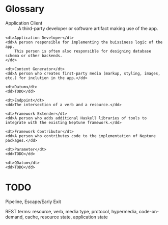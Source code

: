 Glossary
========

<dl>
	<dt>Application Client</dt>
	<dd>A third-party developer or software artifact making use of the app.</dd>
	
	<dt>Application Developer</dt>
	<dd>A person responsible for implementing the buissiness logic of the app.
        This person is often also responsible for designing database schema or other backends.
    </dd>

	<dt>Content Generator</dt>
	<dd>A person who creates first-party media (markup, styling, images, etc.) for inclution in the app.</dd>

    <dt>Datum</dt>
    <dd>TODO</dd>
	
	<dt>Endpoint</dt>
	<dd>The intersection of a verb and a resource.</dd>

	<dt>Framework Extender</dt>
	<dd>A person who adds additional Haskell libraries of tools to integrate with the existing Neptune framework.</dd>
	
	<dt>Framework Contributor</dt>
	<dd>A person who contributes code to the implementation of Neptune packages.</dd>

	<dt>Parameter</dt>
	<dd>TODO</dd>

	<dt>QDatum</dt>
	<dd>TODO</dd>
</dl>

TODO
====

Pipeline, Escape/Early Exit

REST terms: resource, verb, media type, protocol, hypermedia, code-on-demand, cache, resource state, application state